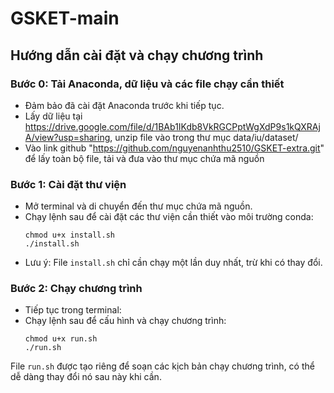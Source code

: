 # GSKET-main

## Hướng dẫn cài đặt và chạy chương trình

### Bước 0: Tải Anaconda, dữ liệu và các file chạy cần thiết
- Đảm bảo đã cài đặt Anaconda trước khi tiếp tục.
- Lấy dữ liệu tại https://drive.google.com/file/d/1BAb1IKdb8VkRGCPptWgXdP9s1kQXRAjA/view?usp=sharing, unzip file vào trong thư mục data/iu/dataset/
- Vào link github "https://github.com/nguyenanhthu2510/GSKET-extra.git" để lấy toàn bộ file, tải và đưa vào thư mục chứa mã nguồn

### Bước 1: Cài đặt thư viện
- Mở terminal và di chuyển đến thư mục chứa mã nguồn.
- Chạy lệnh sau để cài đặt các thư viện cần thiết vào môi trường conda:
  ```
  chmod u+x install.sh
  ./install.sh
  ```
- Lưu ý: File `install.sh` chỉ cần chạy một lần duy nhất, trừ khi có thay đổi.
  
### Bước 2: Chạy chương trình
- Tiếp tục trong terminal:
- Chạy lệnh sau để cấu hình và chạy chương trình:
  ```
  chmod u+x run.sh
  ./run.sh
  ```
  
 File `run.sh` được tạo riêng để soạn các kịch bản chạy chương trình, có thể dễ dàng thay đổi nó sau này khi cần.


